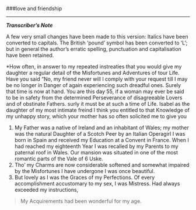 ###love and friendship
***
***Transcriber’s Note***

A few very small changes have been made to this version: Italics have been converted to capitals. The British ‘pound’ symbol has been converted to ‘L’; but in general the author’s erratic spelling, punctuation and capitalisation have been retained.

*How often, in answer to my repeated instreaties that you would give my daughter a regular detail of the Misfortunes and Adventures of tour Life.
Have you said “No, my friend never will I comply with your request till I may be no longer in Danger of again experiencing such dreadful ones.
Surely that time is now at hand. You are this day 55, if a woman may ever be said to be in safety from the determined Perseverance of disagreeable Lovers and of obstinate Fathers.
surly it must be at such a time of Life. Isabel as the daughter of my most intimate freind I think you entitled to that Knowledge of my unhappy story, which your mother has so often solicited me to give you
 
1. My Father was a native of Ireland and an inhabitant of Wales; my mother was the natural Daughter of a Scotch Peer by an Italian Operagirl I was born in Spain and received my 
Education at a Convent in France.
When I had reached my eighteenth Year I was recalled by my Parents to my paternal roof in Wales. Our mansion was situated in one of the most romantic parts of the Vale of 6 
Uske.
3. Tho’ my Charms are now considerable softened and somewhat impaired by the Misfortunes I have undergone I was once beautiful.
4. But lovely as I was the Graces of my Perfections. Of every accomplishment accustomary to my sex, I was Mistress. Had always exceeded my instructions,
>My Acquirements had been wonderful for my age.
